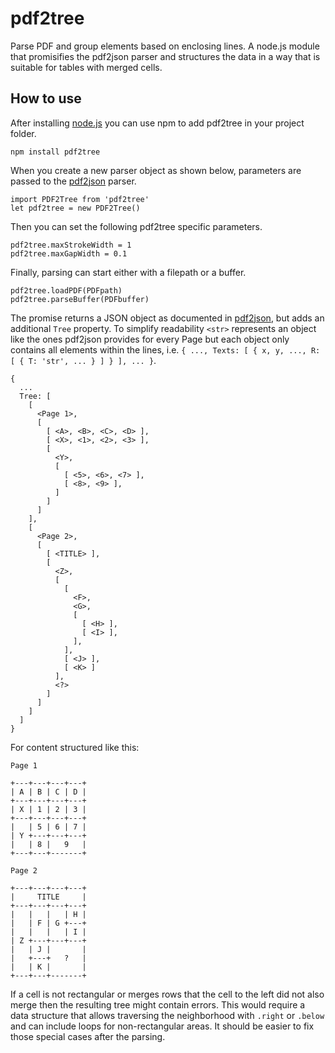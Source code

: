 # pdf2tree
Parse PDF and group elements based on enclosing lines. A node.js module that promisifies the pdf2json parser and structures the data in a way that is suitable for tables with merged cells.

## How to use
After installing [node.js](https://nodejs.org) you can use npm to add pdf2tree in your project folder.

    npm install pdf2tree

When you create a new parser object as shown below, parameters are passed to the [pdf2json](https://github.com/modesty/pdf2json) parser.

    import PDF2Tree from 'pdf2tree'
    let pdf2tree = new PDF2Tree()

Then you can set the following pdf2tree specific parameters.

    pdf2tree.maxStrokeWidth = 1
    pdf2tree.maxGapWidth = 0.1

Finally, parsing can start either with a filepath or a buffer.

    pdf2tree.loadPDF(PDFpath)
    pdf2tree.parseBuffer(PDFbuffer)

The promise returns a JSON object as documented in [pdf2json](https://github.com/modesty/pdf2json), but adds an additional `Tree` property. To simplify readability `<str>` represents an object like the ones pdf2json provides for every Page but each object only contains all elements within the lines, i.e. `{ ..., Texts: [ { x, y, ..., R: [ { T: 'str', ... } ] } ], ... }`.

    {
      ...
      Tree: [
        [
          <Page 1>,
          [
            [ <A>, <B>, <C>, <D> ],
            [ <X>, <1>, <2>, <3> ],
            [ 
              <Y>,
              [
                [ <5>, <6>, <7> ],
                [ <8>, <9> ],
              ]
            ]
          ]
        ],
        [
          <Page 2>,
          [
            [ <TITLE> ],
            [
              <Z>, 
              [
                [
                  <F>,
                  <G>,
                  [
                    [ <H> ],
                    [ <I> ],
                  ],
                ],
                [ <J> ],
                [ <K> ]
              ],
              <?>
            ]
          ]
        ]
      ]
    }

For content structured like this:

    Page 1

    +---+---+---+---+
    | A | B | C | D |
    +---+---+---+---+
    | X | 1 | 2 | 3 |
    +---+---+---+---+
    |   | 5 | 6 | 7 |
    | Y +---+---+---+
    |   | 8 |   9   |
    +---+---+-------+

    Page 2
    
    +---+---+---+---+
    |     TITLE     |
    +---+---+---+---+
    |   |   |   | H |
    |   | F | G +---+
    |   |   |   | I |
    | Z +---+---+---+
    |   | J |       |
    |   +---+   ?   |
    |   | K |       |
    +---+---+-------+

If a cell is not rectangular or merges rows that the cell to the left did not also merge then the resulting tree might contain errors. This would require a data structure that allows traversing the neighborhood with `.right` or `.below` and can include loops for non-rectangular areas. It should be easier to fix those special cases after the parsing.
